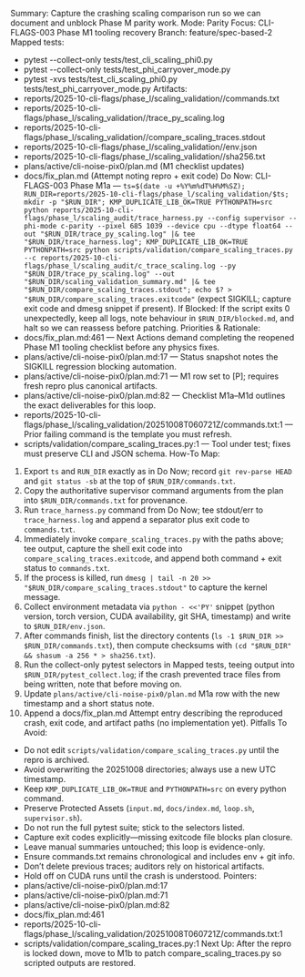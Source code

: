 Summary: Capture the crashing scaling comparison run so we can document and unblock Phase M parity work.
Mode: Parity
Focus: CLI-FLAGS-003 Phase M1 tooling recovery
Branch: feature/spec-based-2
Mapped tests:
- pytest --collect-only tests/test_cli_scaling_phi0.py
- pytest --collect-only tests/test_phi_carryover_mode.py
- pytest -xvs tests/test_cli_scaling_phi0.py tests/test_phi_carryover_mode.py
Artifacts:
- reports/2025-10-cli-flags/phase_l/scaling_validation/<timestamp>/commands.txt
- reports/2025-10-cli-flags/phase_l/scaling_validation/<timestamp>/trace_py_scaling.log
- reports/2025-10-cli-flags/phase_l/scaling_validation/<timestamp>/compare_scaling_traces.stdout
- reports/2025-10-cli-flags/phase_l/scaling_validation/<timestamp>/env.json
- reports/2025-10-cli-flags/phase_l/scaling_validation/<timestamp>/sha256.txt
- plans/active/cli-noise-pix0/plan.md (M1 checklist updates)
- docs/fix_plan.md (Attempt noting repro + exit code)
Do Now: CLI-FLAGS-003 Phase M1a — `ts=$(date -u +%Y%m%dT%H%M%SZ); RUN_DIR=reports/2025-10-cli-flags/phase_l/scaling_validation/$ts; mkdir -p "$RUN_DIR"; KMP_DUPLICATE_LIB_OK=TRUE PYTHONPATH=src python reports/2025-10-cli-flags/phase_l/scaling_audit/trace_harness.py --config supervisor --phi-mode c-parity --pixel 685 1039 --device cpu --dtype float64 --out "$RUN_DIR/trace_py_scaling.log" |& tee "$RUN_DIR/trace_harness.log"; KMP_DUPLICATE_LIB_OK=TRUE PYTHONPATH=src python scripts/validation/compare_scaling_traces.py --c reports/2025-10-cli-flags/phase_l/scaling_audit/c_trace_scaling.log --py "$RUN_DIR/trace_py_scaling.log" --out "$RUN_DIR/scaling_validation_summary.md" |& tee "$RUN_DIR/compare_scaling_traces.stdout"; echo $? > "$RUN_DIR/compare_scaling_traces.exitcode"` (expect SIGKILL; capture exit code and dmesg snippet if present).
If Blocked: If the script exits 0 unexpectedly, keep all logs, note behaviour in `$RUN_DIR/blocked.md`, and halt so we can reassess before patching.
Priorities & Rationale:
- docs/fix_plan.md:461 — Next Actions demand completing the reopened Phase M1 tooling checklist before any physics fixes.
- plans/active/cli-noise-pix0/plan.md:17 — Status snapshot notes the SIGKILL regression blocking automation.
- plans/active/cli-noise-pix0/plan.md:71 — M1 row set to [P]; requires fresh repro plus canonical artifacts.
- plans/active/cli-noise-pix0/plan.md:82 — Checklist M1a–M1d outlines the exact deliverables for this loop.
- reports/2025-10-cli-flags/phase_l/scaling_validation/20251008T060721Z/commands.txt:1 — Prior failing command is the template you must refresh.
- scripts/validation/compare_scaling_traces.py:1 — Tool under test; fixes must preserve CLI and JSON schema.
How-To Map:
1. Export `ts` and `RUN_DIR` exactly as in Do Now; record `git rev-parse HEAD` and `git status -sb` at the top of `$RUN_DIR/commands.txt`.
2. Copy the authoritative supervisor command arguments from the plan into `$RUN_DIR/commands.txt` for provenance.
3. Run `trace_harness.py` command from Do Now; tee stdout/err to `trace_harness.log` and append a separator plus exit code to `commands.txt`.
4. Immediately invoke `compare_scaling_traces.py` with the paths above; tee output, capture the shell exit code into `compare_scaling_traces.exitcode`, and append both command + exit status to `commands.txt`.
5. If the process is killed, run `dmesg | tail -n 20 >> "$RUN_DIR/compare_scaling_traces.stdout"` to capture the kernel message.
6. Collect environment metadata via `python - <<'PY'` snippet (python version, torch version, CUDA availability, git SHA, timestamp) and write to `$RUN_DIR/env.json`.
7. After commands finish, list the directory contents (`ls -1 $RUN_DIR >> $RUN_DIR/commands.txt`), then compute checksums with `(cd "$RUN_DIR" && shasum -a 256 * > sha256.txt`).
8. Run the collect-only pytest selectors in Mapped tests, teeing output into `$RUN_DIR/pytest_collect.log`; if the crash prevented trace files from being written, note that before moving on.
9. Update `plans/active/cli-noise-pix0/plan.md` M1a row with the new timestamp and a short status note.
10. Append a docs/fix_plan.md Attempt entry describing the reproduced crash, exit code, and artifact paths (no implementation yet).
Pitfalls To Avoid:
- Do not edit `scripts/validation/compare_scaling_traces.py` until the repro is archived.
- Avoid overwriting the 20251008 directories; always use a new UTC timestamp.
- Keep `KMP_DUPLICATE_LIB_OK=TRUE` and `PYTHONPATH=src` on every python command.
- Preserve Protected Assets (`input.md`, `docs/index.md`, `loop.sh`, `supervisor.sh`).
- Do not run the full pytest suite; stick to the selectors listed.
- Capture exit codes explicitly—missing exitcode file blocks plan closure.
- Leave manual summaries untouched; this loop is evidence-only.
- Ensure commands.txt remains chronological and includes env + git info.
- Don’t delete previous traces; auditors rely on historical artifacts.
- Hold off on CUDA runs until the crash is understood.
Pointers:
- plans/active/cli-noise-pix0/plan.md:17
- plans/active/cli-noise-pix0/plan.md:71
- plans/active/cli-noise-pix0/plan.md:82
- docs/fix_plan.md:461
- reports/2025-10-cli-flags/phase_l/scaling_validation/20251008T060721Z/commands.txt:1
- scripts/validation/compare_scaling_traces.py:1
Next Up: After the repro is locked down, move to M1b to patch compare_scaling_traces.py so scripted outputs are restored.
